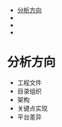 <!-- TOC -->

- [分析方向](#分析方向)
- [](#)
- [](#-1)
- [](#-2)

<!-- /TOC -->

# 分析方向
- 工程文件
- 目录组织
- 架构
- 关键点实现 
- 平台差异
# 
# 
# 
